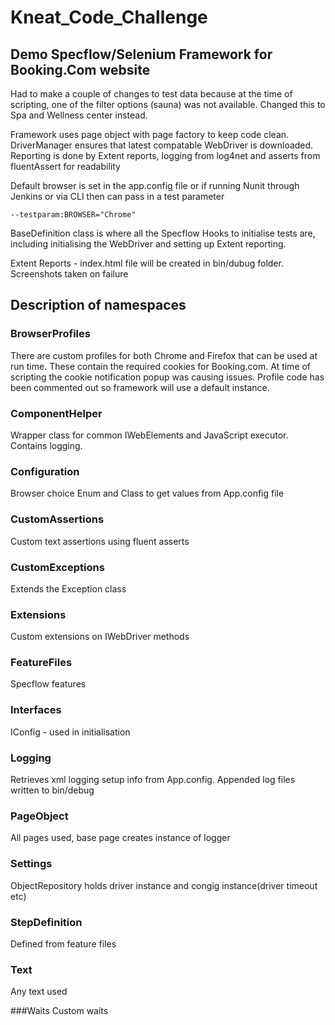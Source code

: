 
# Kneat_Code_Challenge

## Demo Specflow/Selenium Framework for Booking.Com website

Had to make a couple of changes to test data because at the time of scripting, one of the filter options (sauna) was not available. Changed this to Spa and Wellness center instead.

Framework uses page object with page factory to keep code clean. DriverManager ensures that latest compatable WebDriver is downloaded.
Reporting is done by Extent reports, logging from log4net and asserts from fluentAssert for readability

Default browser is set in the app.config file or if running Nunit through Jenkins or via CLI then can pass in a test parameter

    --testparam:BROWSER="Chrome"

BaseDefinition class is where all the Specflow Hooks to initialise tests are, including initialising the WebDriver and setting up Extent reporting.

Extent Reports - index.html file will be created in bin/dubug folder. Screenshots taken on failure

## Description of namespaces

### BrowserProfiles
There are custom profiles for both Chrome and Firefox that can be used at run time. These contain the required cookies for Booking.com. At time of scripting the cookie notification popup was causing issues. Profile code has been commented out so framework will use a default instance.

### ComponentHelper
Wrapper class for common IWebElements and JavaScript executor. Contains logging.

### Configuration
Browser choice Enum and Class to get values from App.config file

### CustomAssertions
Custom text assertions using fluent asserts

### CustomExceptions
Extends the Exception class

### Extensions
Custom extensions on IWebDriver methods

### FeatureFiles
Specflow features

### Interfaces
IConfig - used in initialisation

### Logging
Retrieves xml logging setup info from App.config. Appended log files written to bin/debug

### PageObject
All pages used, base page creates instance of logger

### Settings
ObjectRepository holds driver instance and congig instance(driver timeout etc)

### StepDefinition
Defined from feature files

### Text
Any text used

###Waits
Custom waits




